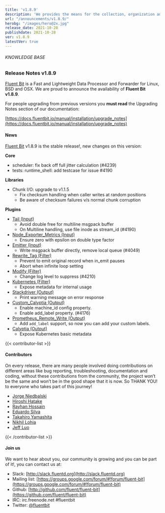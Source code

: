 ```yaml
---
title: 'v1.8.9'
description: 'We provides the means for the collection, organization and computerized retrieval of knowledgeand Lightweight Data Forwarder for Linux, BSD and OSX. We are proud to announce the availability of Fluent Bit v1.8.9.'
url: "/announcements/v1.8.9/"
herobg: "/images/hero@2x.jpg"
release_date: 2021-10-28
publishdate: 2021-10-28
ver: v1.8.9
latestVer: true
---
```


###### KNOWLEDGE BASE

### Release Notes v1.8.9

[Fluent Bit](https://fluentbit.io) is a Fast and Lightweight Data Processor and Forwarder for Linux, BSD and OSX. We are proud to announce the availability of **Fluent Bit v1.8.9**.

For people upgrading from previous versions you **must read** the Upgrading Notes section of our documentation:

[https://docs.fluentbit.io/manual/installation/upgrade_notes](https://docs.fluentbit.io/manual/installation/upgrade_notes)

#### News

[Fluent Bit](https://fluentbit.io) v1.8.9 is the stable release!, new changes on this version:


**Core**

* scheduler: fix back off full jitter calculation (#4239)
* tests: runtime_shell: add testcase for issue #4190



**Libraries**

* Chunk I/O: upgrade to v1.1.5
  * Fix checksum handling when caller writes at random positions
  * Be aware of checksum failures v/s normal chunk corruption


**Plugins**

* [Tail (Input)](https://docs.fluentbit.io/manual/pipeline/inputs/tail/)
  * Avoid double free for multiline msgpack buffer
  * On Multiline handling, use file inode as stream_id (#4190)
* [Node_Exporter_Metrics (Input)](https://docs.fluentbit.io/manual/pipeline/inputs/node_exporter_metrics/)
  * Ensure zero with epsilon on double type factor
* [Emitter (Input)](https://docs.fluentbit.io/manual/pipeline/inputs/emitter/)
  * Write msgpack buffer directly, remove local queue (#4049)
* [Rewrite_Tag (Filter)](https://docs.fluentbit.io/manual/pipeline/filters/rewrite_tag/)
  * Prevent to emit original record when in_emit pauses
  * Abort when infinite loop setting
* [Modify (Filter)](https://docs.fluentbit.io/manual/pipeline/filters/modify/)
  * Change log level to suppress (#4210)
* [Kubernetes (Filter)](https://docs.fluentbit.io/manual/pipeline/filters/kubernetes/)
  * Expose metadata for internal usage
* [Stackdriver (Output)](https://docs.fluentbit.io/manual/pipeline/outputs/stackdriver/)
  * Print warning message on error response
* [Custom_Calyptia (Output)](https://docs.fluentbit.io/manual/administration/monitoring#calyptia-cloud)
  * Enable machine_id config property.
  * Enable add_label property. (#4176)
* [Prometheus_Remote_Write (Output)](https://docs.fluentbit.io/manual/pipeline/outputs/prometheus_remote_write/)
  * Add `add_label` support, so now you can add your custom labels.
* [Calyptia (Output)](https://docs.fluentbit.io/manual/pipeline/outputs/custom_calyptia/)
  * Expose Kubernetes basic metadata


{{< contributor-list >}}

#### Contributors

On every release, there are many people involved doing contributions on different areas like bug reporting, troubleshooting, documentation and coding, without these contributions from the community, the project won’t be the same and won’t be in the good shape that it is now. So THANK YOU! to everyone who takes part of this journey!


* [Jorge Niedbalski](https://github.com/niedbalski)
* [Hiroshi Hatake](https://github.com/cosmo0920)
* [Rayhan Hossain](https://github.com/hossain-rayhan)
* [Eduardo Silva](https://github.com/edsiper)
* [Takahiro Yamashita](https://github.com/nokute78)
* [Nikhil Lohia](https://github.com/nikoo28)
* [Jeff Luo](https://github.com/JeffLuoo)

{{< /contributor-list >}}

#### Join us

We want to hear about you, our community is growing and you can be part of it!, you can contact us at:

* Slack: [http://slack.fluentd.org](http://slack.fluentd.org)
* Mailing list: [https://groups.google.com/forum/#!forum/fluent-bit](https://groups.google.com/forum/#!forum/fluent-bit)
* Github: [http://github.com/fluent/fluent-bit](https://github.com/fluent/fluent-bit)
* IRC: irc.freenode.net #fluentbit
* Twitter: [@fluentbit](https://twitter.com/fluentbit)